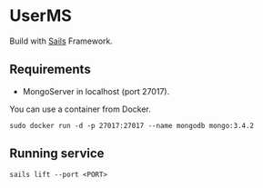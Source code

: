 # UserMS
Build with [Sails](http://sailsjs.org) Framework.

## Requirements

* MongoServer in localhost (port 27017).

You can use a container from Docker.

```
sudo docker run -d -p 27017:27017 --name mongodb mongo:3.4.2
```

## Running service

```
sails lift --port <PORT>
```


